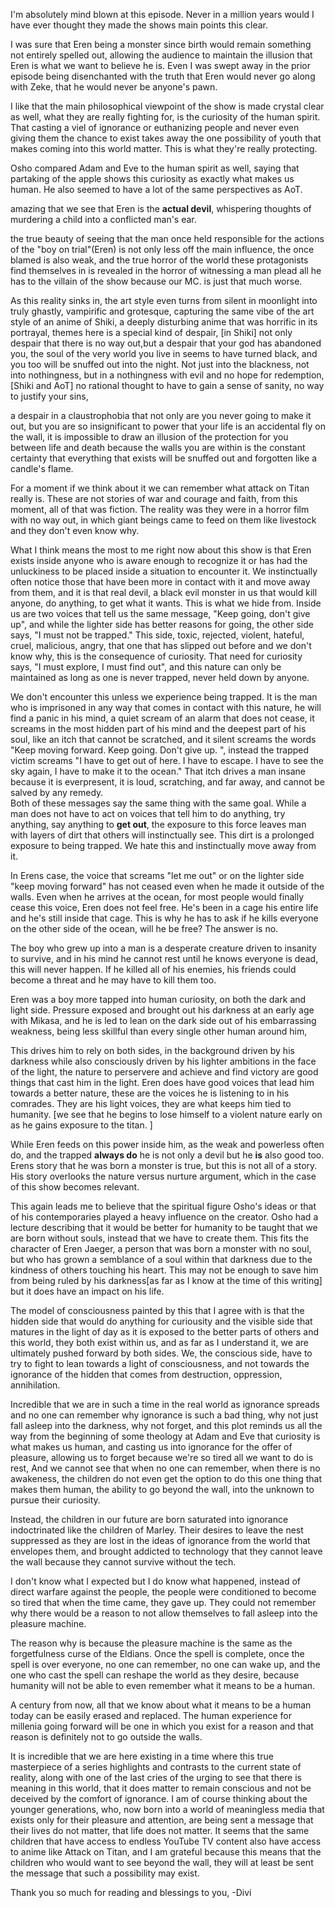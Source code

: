I'm absolutely mind blown at this episode. Never in a million years would I have ever thought they made the shows main points this clear. 

I was sure that Eren being a monster since birth would remain something not entirely spelled out, allowing the audience to maintain the illusion that Eren is what we want to believe he is. Even I was swept away in the prior episode being disenchanted with the truth that Eren would never go along with Zeke, that he would never be anyone's pawn. 

I like that the main philosophical viewpoint of the show is made crystal clear as well, what they are really fighting for, is the curiosity of the human spirit. That casting a viel of ignorance or euthanizing people and never even giving them the chance to exist takes away the one possibility of youth that makes coming into this world matter.  This is what they're really protecting. 

Osho compared Adam and Eve to the human spirit as well, saying that partaking of the apple shows this curiosity as exactly what makes us human. He also seemed to have a lot of the same perspectives as AoT. 

amazing that we see that Eren is the **actual devil**, whispering thoughts of murdering a child into a conflicted man's ear. 

the true beauty of seeing that the man once held responsible for the actions of the "boy on trial"(Eren) is not only less off the main influence, the once blamed is also weak, 
and the true horror of the world these protagonists find themselves in is revealed in the horror of witnessing a man plead all he has to the villain of the show because our MC. is just that much worse. 

As this reality sinks in, the art style even turns from silent in moonlight into truly ghastly, vampirific and grotesque, capturing the same vibe of the art style of an anime of Shiki, a deeply disturbing anime that was horrific in its portrayal, 
themes here is a special kind of despair, [in Shiki] not only despair that there is no way out,but a despair that your god has abandoned you, the soul of the very world you live in seems to have turned black, and you too will be snuffed out into the night. Not just into the blackness, not into nothingness, but in a nothingness with evil and no hope for redemption, [Shiki and AoT] no rational thought to have to gain a sense of sanity, no way to justify your sins,

a despair in a claustrophobia that not only are you never going to make it out, but you are so insignificant to power that your life is an accidental fly on the wall, it is impossible to draw an illusion of the protection for you between life and death because the walls you are within is the constant certainty that everything that exists will be snuffed out and forgotten like a candle's flame. 

For a moment if we think about it we can remember what attack on Titan really is. These are not stories of war and courage and faith, from this moment, all of that was fiction. The reality was they were in a horror film with no way out, in which giant beings came to feed on them like livestock and they don't even know why. 

What I think means the most to me right now about this show is that Eren exists inside anyone who is aware enough to recognize it or has had the unluckiness to be placed inside a situation to encounter it. We instinctually often notice those that have been more in contact with it and move away from them, and it is that real devil, a black evil monster in us that would kill anyone, do anything, to get what it wants. This is what we hide from. Inside us are two voices that tell us the same message, "Keep going, don't give up", and while the lighter side has better reasons for going, the other side says, "I must not be trapped." This side, toxic, rejected, violent, hateful, cruel, malicious, angry, that one that has slipped out before and we don't know why, 
this is the consequence of curiosity. That need for curiosity says, "I must explore, I must find out", and this nature can only be maintained as long as one is never trapped, never held down by anyone. 

We don't encounter this unless we experience being trapped. It is the man who is imprisoned in any way that comes in contact with this nature, he will find a panic in his mind, a quiet scream of an alarm that does not cease, it screams in the most hidden part of his mind and the deepest part of his soul, like an itch that cannot be scratched, and it silent screams the  words "Keep moving forward. Keep going. Don't give up. ", instead the trapped victim screams "I have to get out of here. I have to escape. I have to see the sky again, I have to make it to the ocean."
That itch drives a man insane because it is everpresent, it is loud, scratching, and far away, and cannot be salved by any remedy.  
Both of these messages say the same thing with the same goal. While a man does not have to act on voices that tell him to do anything, try anything, say anything to **get out**, the exposure to this force leaves man with layers of dirt that others will instinctually see. This dirt is a prolonged exposure to being trapped. We hate this and instinctually move away from it. 

In Erens case, the voice that screams "let me out" or on the lighter side "keep moving forward" has not ceased even when he made it outside of the walls. Even when he arrives at the ocean, for most people would finally cease this voice, Eren does not feel free. He's been in a cage his entire life and he's still inside that cage. This is why he has to ask if he kills everyone on the other side of the ocean, will he be free? The answer is no.

 The boy who grew up into a man is a desperate creature driven to insanity to survive, and in his mind he cannot rest until he knows everyone is dead, this will never happen. If he killed all of his enemies, his friends could become a threat and he may have to kill them too. 
 
Eren was a boy more tapped into human curiosity, on both the dark and light side. Pressure exposed and brought out his darkness at an early age with Mikasa, and he is led to lean on the dark side out of his embarrassing weakness, being less skillful than every single other human around him,

This drives him to rely on both sides, in the background driven by his darkness while also consciously driven by his lighter ambitions in the face of the light, the nature to perservere and achieve and find victory are good things that cast him in the light. Eren does have good voices that lead him towards a better nature, these are the voices he is listening to in his comrades. They are his light voices, they are what keeps him tied to humanity.
[we see that he begins to lose himself to a violent nature early on as he gains exposure to the titan. ]

While Eren feeds on this power inside him, as the weak and powerless often do, and the trapped **always do** he is not only a devil but he **is** also good too. Erens story that he was born a monster is true, but this is not all of a story. His story overlooks the nature versus nurture argument, which in the case of this show becomes relevant. 

This again leads me to believe that the spiritual figure Osho's ideas or that of his contemporaries  played a heavy influence on the creator. 
Osho had a lecture describing that it would be better for humanity to be taught that we are born without souls, instead that we have to create them. 
This fits the character of Eren Jaeger, a person  that was born a monster with no soul, but who has grown a semblance of a soul within that darkness due to the kindness of others touching his heart. This may not be enough to save him from being ruled by his darkness[as far as I know at the time of this writing] but it does have an impact on his life. 

The model of consciousness painted by this that 
I agree with is that the hidden side that would do anything for curiousity and the visible side that matures in the light of day as it is exposed to the better parts of others and this world, they both exist within us, and as far as I understand it, we are ultimately pushed forward by both sides. We, the conscious side, have to try to fight to lean towards a light of consciousness, and not towards the ignorance of the hidden that comes from destruction, oppression, annihilation. 

Incredible that we are in such a time in the real world as ignorance spreads and no one can remember why ignorance is such a bad thing, why not just fall asleep into the darkness, why not forget, and this plot reminds us all the way from the beginning of some theology at Adam and Eve that curiosity is what makes us human, and casting us into ignorance for the offer of pleasure, allowing us to forget because we're so tired all we want to do is rest, 
And we cannot see that when no one can remember, when there is no awakeness, the children do not even get the option to do this one thing that makes them human, the ability to go beyond the wall, into the unknown to pursue their curiosity. 

Instead, the children in our future are born saturated into ignorance indoctrinated like the children of Marley. Their desires to leave the nest suppressed as they are lost in the ideas of ignorance from the world that envelopes them, and brought addicted to technology that they cannot leave the wall because they cannot survive without the tech. 

I don't know what I expected but I do know what happened, instead of direct warfare against the people, the people were conditioned to become so tired that when the time came, they gave up. 
They could not remember why there would be a reason to not allow themselves to fall asleep into the pleasure machine. 

The reason why is because the pleasure machine is the same as the forgetfulness curse of the Eldians. Once the spell is complete, once the spell is over everyone, no one can remember, no one can wake up, and the one who cast the spell can reshape the world as they desire, because humanity will not be able to even remember what it means to be a human. 

A century from now, all that we know about what it means to be a human today can be easily erased and replaced. The human experience for millenia going forward will be one in which you exist for a reason and that reason is definitely not to go outside the walls. 

It is incredible that we are here existing in a time where this true masterpiece of a series highlights and contrasts to the current state of reality, along with one of the last cries of the urging to see that there is meaning in this world, that it does matter to remain conscious and not be deceived by the comfort of ignorance. I am of course thinking about the younger generations, who, now born into a world of meaningless media that exists only for their pleasure and attention, are being sent a message that their lives do not matter, that life does not matter. It seems that the same children that have access to endless YouTube TV content also have access to anime like Attack on Titan, and I am grateful because this means that the children who would want to see beyond the wall, they will at least be sent the message that such a possibility may exist. 

Thank you so much for reading and blessings to you, 
-Divi